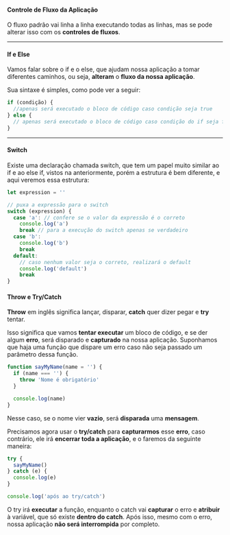 #### Controle de Fluxo da Aplicação

O fluxo padrão vai linha a linha executando todas as linhas, mas se pode alterar isso com os **controles de fluxos**.

---

#### If e Else

Vamos falar sobre o if e o else, que ajudam nossa aplicação a tomar diferentes caminhos, ou seja, **alteram** o **fluxo da nossa aplicação**.

Sua sintaxe é simples, como pode ver a seguir:

```javascript
if (condição) {
  //apenas será executado o bloco de código caso condição seja true
} else {
  // apenas será executado o bloco de código caso condição do if seja false
}
```

---

#### Switch

Existe uma declaração chamada switch, que tem um papel muito similar ao if e ao else if, vistos na anteriormente, porém a estrutura é bem diferente, e aqui veremos essa estrutura:

```javascript
let expression = ''

// puxa a expressão para o switch
switch (expression) {
  case 'a': // confere se o valor da expressão é o correto
    console.log('a')
    break // para a execução do switch apenas se verdadeiro
  case 'b':
    console.log('b')
    break
  default:
    // caso nenhum valor seja o correto, realizará o default
    console.log('default')
    break
}
```

#### Throw e Try/Catch

**Throw** em inglês significa lançar, disparar, **catch** quer dizer pegar e **try** tentar.

Isso significa que vamos **tentar executar** um bloco de código, e se der algum **erro**, será disparado e **capturado** na nossa aplicação. Suponhamos que haja uma função que dispare um erro caso não seja passado um parâmetro dessa função.

```javascript
function sayMyName(name = '') {
  if (name === '') {
    throw 'Nome é obrigatório'
  }

  console.log(name)
}
```

Nesse caso, se o nome vier **vazio**, será **disparada** uma **mensagem**.

Precisamos agora usar o **try/catch** para **capturarmos** esse **erro**, caso contrário, ele irá **encerrar toda a aplicação**, e o faremos da seguinte maneira:

```javascript
try {
  sayMyName()
} catch (e) {
  console.log(e)
}

console.log('após ao try/catch')
```

O try irá **executar** a função, enquanto o catch vai **capturar** o erro e **atribuir** à variável, que só existe **dentro do catch**. Após isso, mesmo com o erro, nossa aplicação **não será interrompida** por completo.
